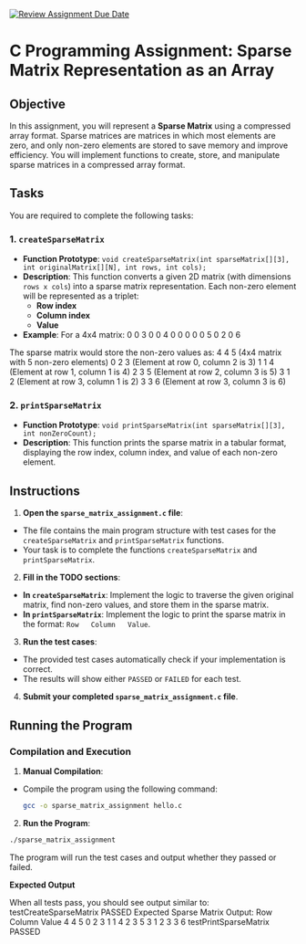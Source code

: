 [![Review Assignment Due Date](https://classroom.github.com/assets/deadline-readme-button-22041afd0340ce965d47ae6ef1cefeee28c7c493a6346c4f15d667ab976d596c.svg)](https://classroom.github.com/a/eTMt0O7O)
# C Programming Assignment: Sparse Matrix Representation as an Array

## Objective
In this assignment, you will represent a **Sparse Matrix** using a compressed array format. Sparse matrices are matrices in which most elements are zero, and only non-zero elements are stored to save memory and improve efficiency. You will implement functions to create, store, and manipulate sparse matrices in a compressed array format.

## Tasks
You are required to complete the following tasks:

### 1. `createSparseMatrix`
- **Function Prototype**: `void createSparseMatrix(int sparseMatrix[][3], int originalMatrix[][N], int rows, int cols);`
- **Description**: This function converts a given 2D matrix (with dimensions `rows x cols`) into a sparse matrix representation. Each non-zero element will be represented as a triplet: 
  - **Row index**
  - **Column index**
  - **Value**
- **Example**: For a 4x4 matrix:
0 0 3 0
0 4 0 0
0 0 0 5
0 2 0 6

The sparse matrix would store the non-zero values as:
4 4 5      (4x4 matrix with 5 non-zero elements)
0 2 3      (Element at row 0, column 2 is 3)
1 1 4      (Element at row 1, column 1 is 4)
2 3 5      (Element at row 2, column 3 is 5)
3 1 2      (Element at row 3, column 1 is 2)
3 3 6      (Element at row 3, column 3 is 6)

### 2. `printSparseMatrix`
- **Function Prototype**: `void printSparseMatrix(int sparseMatrix[][3], int nonZeroCount);`
- **Description**: This function prints the sparse matrix in a tabular format, displaying the row index, column index, and value of each non-zero element.

## Instructions

1. **Open the `sparse_matrix_assignment.c` file**:
 - The file contains the main program structure with test cases for the `createSparseMatrix` and `printSparseMatrix` functions.
 - Your task is to complete the functions `createSparseMatrix` and `printSparseMatrix`.

2. **Fill in the TODO sections**:
 - **In `createSparseMatrix`**: Implement the logic to traverse the given original matrix, find non-zero values, and store them in the sparse matrix.
 - **In `printSparseMatrix`**: Implement the logic to print the sparse matrix in the format: `Row   Column   Value`.

3. **Run the test cases**:
 - The provided test cases automatically check if your implementation is correct.
 - The results will show either `PASSED` or `FAILED` for each test.

4. **Submit your completed `sparse_matrix_assignment.c` file**.

## Running the Program

### Compilation and Execution

1. **Manual Compilation**:
 - Compile the program using the following command:
   ```bash
   gcc -o sparse_matrix_assignment hello.c
   ```

2. **Run the Program**:
 ```bash
 ./sparse_matrix_assignment
 ```
 The program will run the test cases and output whether they passed or failed.

**Expected Output**

When all tests pass, you should see output similar to:
testCreateSparseMatrix PASSED
Expected Sparse Matrix Output:
Row    Column   Value
4      4        5
0      2        3
1      1        4
2      3        5
3      1        2
3      3        6
testPrintSparseMatrix PASSED